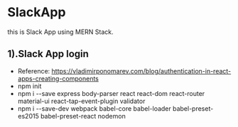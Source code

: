 # SlackApp
this is Slack App using MERN Stack.
## 1).Slack App login

- Reference: https://vladimirponomarev.com/blog/authentication-in-react-apps-creating-components
- npm init
- npm i --save express body-parser react react-dom react-router material-ui react-tap-event-plugin validator
- npm i --save-dev webpack babel-core babel-loader babel-preset-es2015 babel-preset-react nodemon